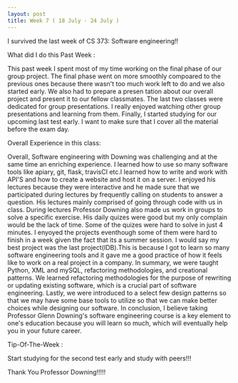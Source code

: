 ```yaml
---
layout: post
title: Week 7 ( 18 July - 24 July )
---
```


I survived the last week of CS 373: Software engineering!!

What did I do this Past Week :

This past week I spent most of my time working on the final phase of our group project. The final phase went on more smoothly compoared to the previous ones because there wasn't too much work left to do and we also started early. We also had to prepare a presen tation about our overall project and present it to our fellow classmates. The last two classes were  dedicated for group presentations. I really enjoyed watching other group presentations and learning from them. Finally, I started studying for our upcoming last test early. I want to make sure that I cover all the material before the exam day.

Overall Experience in this class:

Overall, Software engineering with Downing was challenging and at the same time an enriching experience. I learned how to use so many software tools like apiary, git, flask, travisCI etc.I learned how to write and work with API'S and how to create a website and host it on a server. I enjoyed his lectures because they were interactive and he made sure that we participated during lectures by frequently calling on students to answer a question. His lectures mainly comprised of going through code with us in class. During lectures Professor Downing also made us work in groups to solve a specific exercise. His daily quizes were good but my only complain would be the lack of time. Some of the quizes were hard to solve in just 4 minutes. I enyoyed the projects eventhough some of them were hard to finish in a week given the fact that its a summer session. I would say my best project was the last project(IDB).This is because I got to learn so many software engineering tools and it gave me a good practice of how it feels like to work on a real project in a company. In summary, we were taught Python, XML and mySQL, refactoring methodologies, and creational patterns. We learned refactoring methodologies for the purpose of rewriting or updating existing software, which is a crucial part of software engineering. Lastly, we were introduced to a select few design patterns so that we may have some base tools to utilize so that we can make better choices while designing our software.
In conclusion, I believe taking Professor Glenn Downing's software engineering course is a key element to one's education because you will learn so much, which will eventually help you in your future career. 

Tip-Of-The-Week :

Start studying for the second test early and study with peers!!!

Thank You Professor Downing!!!!! 
